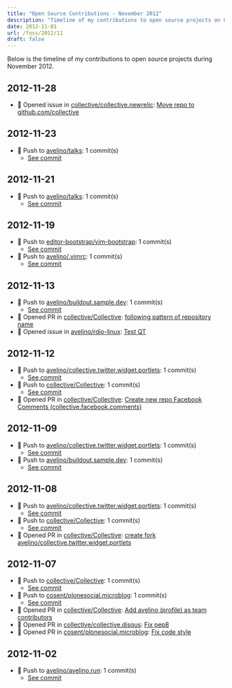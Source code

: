 ```yaml
---
title: "Open Source Contributions - November 2012"
description: "Timeline of my contributions to open source projects on GitHub during November 2012."
date: 2012-11-01
url: /foss/2012/11
draft: false
---
```


Below is the timeline of my contributions to open source projects during November 2012.

## 2012-11-28

- 🐛 Opened issue in [collective/collective.newrelic](https://github.com/collective/collective.newrelic): [Move repo to github.com/collective](https://github.com/collective/collective.newrelic/issues/4)

## 2012-11-23

- 🔨 Push to [avelino/talks](https://github.com/avelino/talks): 1 commit(s)
  - [See commit](https://github.com/avelino/talks/commits/main/?author=avelino&since=2012-11-23&until=2012-11-23)

## 2012-11-21

- 🔨 Push to [avelino/talks](https://github.com/avelino/talks): 1 commit(s)
  - [See commit](https://github.com/avelino/talks/commits/main/?author=avelino&since=2012-11-21&until=2012-11-21)

## 2012-11-19

- 🔨 Push to [editor-bootstrap/vim-bootstrap](https://github.com/editor-bootstrap/vim-bootstrap): 1 commit(s)
  - [See commit](https://github.com/editor-bootstrap/vim-bootstrap/commits/main/?author=avelino&since=2012-11-19&until=2012-11-19)
- 🔨 Push to [avelino/.vimrc](https://github.com/avelino/.vimrc): 1 commit(s)
  - [See commit](https://github.com/avelino/.vimrc/commits/main/?author=avelino&since=2012-11-19&until=2012-11-19)

## 2012-11-13

- 🔨 Push to [avelino/buildout.sample.dev](https://github.com/avelino/buildout.sample.dev): 1 commit(s)
  - [See commit](https://github.com/avelino/buildout.sample.dev/commits/main/?author=avelino&since=2012-11-13&until=2012-11-13)
- 🔀 Opened PR in [collective/Collective](https://github.com/collective/Collective): [following pattern of repository name](https://github.com/collective/Collective/pull/551)
- 🐛 Opened issue in [avelino/rdio-linux](https://github.com/avelino/rdio-linux): [Test QT](https://github.com/avelino/rdio-linux/issues/9)

## 2012-11-12

- 🔨 Push to [avelino/collective.twitter.widget.portlets](https://github.com/avelino/collective.twitter.widget.portlets): 1 commit(s)
  - [See commit](https://github.com/avelino/collective.twitter.widget.portlets/commits/main/?author=avelino&since=2012-11-12&until=2012-11-12)
- 🔨 Push to [collective/Collective](https://github.com/collective/Collective): 1 commit(s)
  - [See commit](https://github.com/collective/Collective/commits/main/?author=avelino&since=2012-11-12&until=2012-11-12)
- 🔀 Opened PR in [collective/Collective](https://github.com/collective/Collective): [Create new repo Facebook Comments (collective.facebook.comments)](https://github.com/collective/Collective/pull/550)

## 2012-11-09

- 🔨 Push to [avelino/collective.twitter.widget.portlets](https://github.com/avelino/collective.twitter.widget.portlets): 1 commit(s)
  - [See commit](https://github.com/avelino/collective.twitter.widget.portlets/commits/main/?author=avelino&since=2012-11-09&until=2012-11-09)
- 🔨 Push to [avelino/buildout.sample.dev](https://github.com/avelino/buildout.sample.dev): 1 commit(s)
  - [See commit](https://github.com/avelino/buildout.sample.dev/commits/main/?author=avelino&since=2012-11-09&until=2012-11-09)

## 2012-11-08

- 🔨 Push to [avelino/collective.twitter.widget.portlets](https://github.com/avelino/collective.twitter.widget.portlets): 1 commit(s)
  - [See commit](https://github.com/avelino/collective.twitter.widget.portlets/commits/main/?author=avelino&since=2012-11-08&until=2012-11-08)
- 🔨 Push to [collective/Collective](https://github.com/collective/Collective): 1 commit(s)
  - [See commit](https://github.com/collective/Collective/commits/main/?author=avelino&since=2012-11-08&until=2012-11-08)
- 🔀 Opened PR in [collective/Collective](https://github.com/collective/Collective): [create fork avelino/collective.twitter.widget.portlets](https://github.com/collective/Collective/pull/548)

## 2012-11-07

- 🔨 Push to [collective/Collective](https://github.com/collective/Collective): 1 commit(s)
  - [See commit](https://github.com/collective/Collective/commits/main/?author=avelino&since=2012-11-07&until=2012-11-07)
- 🔨 Push to [cosent/plonesocial.microblog](https://github.com/cosent/plonesocial.microblog): 1 commit(s)
  - [See commit](https://github.com/cosent/plonesocial.microblog/commits/main/?author=avelino&since=2012-11-07&until=2012-11-07)
- 🔀 Opened PR in [collective/Collective](https://github.com/collective/Collective): [Add avelino (profile) as team contributors](https://github.com/collective/Collective/pull/545)
- 🔀 Opened PR in [collective/collective.disqus](https://github.com/collective/collective.disqus): [Fix pep8](https://github.com/collective/collective.disqus/pull/7)
- 🔀 Opened PR in [cosent/plonesocial.microblog](https://github.com/cosent/plonesocial.microblog): [Fix code style](https://github.com/cosent/plonesocial.microblog/pull/3)

## 2012-11-02

- 🔨 Push to [avelino/avelino.run](https://github.com/avelino/avelino.run): 1 commit(s)
  - [See commit](https://github.com/avelino/avelino.run/commits/main/?author=avelino&since=2012-11-02&until=2012-11-02)

